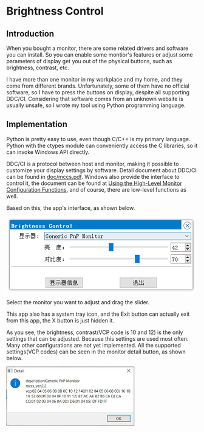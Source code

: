 # Brightness Control

## Introduction

When you bought a monitor, there are some related drivers and software you can install. So you can enable some montior's features or adjust some parameters of display get you out of the physical buttons, such as brightness, contrast, etc.

I have more than one monitor in my workplace and my home, and they come from different brands. Unfortunately, some of them have no official software, so I have to press the buttons on display, despite all supporting DDC/CI. Considering that software comes from an unknown website is usually unsafe, so I wrote my tool using Python programming language.



## Implementation

Python is pretty easy to use, even though C/C++ is my primary language. Python with the ctypes module can conveniently access the C libraries, so it can invoke Windows API directly. 

DDC/CI is a protocol between host and monitor, making it possible to customize your display settings by software. Detail document about DDC/CI can be found in [doc/mccs.pdf](doc/mccs.pdf). Windows also provide the interface to control it, the document can be found at [Using the High-Level Monitor Configuration Functions](https://docs.microsoft.com/en-us/windows/win32/monitor/using-the-high-level-monitor-configuration-functions), and of course, there are low-level functions as well.

Based on this, the app's interface, as shown below.

![](doc/interface.jpg)

Select the monitor you want to adjust and drag the slider. 

This app also has a system tray icon, and the Exit button can actually exit from this app, the X button is just hidden it.

As you see, the brightness, contrast(VCP code is 10 and 12) is the only settings that can be adjusted. Because this settings are used most often. Many other configurations are not yet implemented. All the supported settings(VCP codes) can be seen in the monitor detail button, as shown below.

<img src="doc/detail.jpg" style="zoom: 67%;" />

